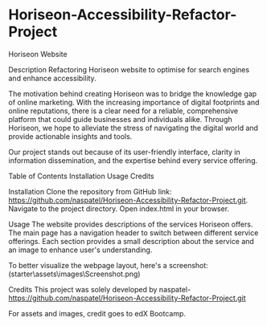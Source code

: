 # Horiseon-Accessibility-Refactor-Project
Horiseon Website

Description
Refactoring Horiseon website to optimise for search engines and enhance accessibility.

The motivation behind creating Horiseon was to bridge the knowledge gap of online marketing. With the increasing importance of digital footprints and online reputations, there is a clear need for a reliable, comprehensive platform that could guide businesses and individuals alike. Through Horiseon, we hope to alleviate the stress of navigating the digital world and provide actionable insights and tools. 

Our project stands out because of its user-friendly interface, clarity in information dissemination, and the expertise behind every service offering.


Table of Contents
Installation
Usage
Credits


Installation
Clone the repository from GitHub link: https://github.com/naspatel/Horiseon-Accessibility-Refactor-Project.git.
Navigate to the project directory.
Open index.html in your browser.


Usage
The website provides descriptions of the services Horiseon offers. The main page has a navigation header to switch between different service offerings. Each section provides a small description about the service and an image to enhance user's understanding.

To better visualize the webpage layout, here's a screenshot: (starter\assets\images\Screenshot.png)


Credits
This project was solely developed by naspatel-https://github.com/naspatel/Horiseon-Accessibility-Refactor-Project.git

For assets and images, credit goes to edX Bootcamp.


